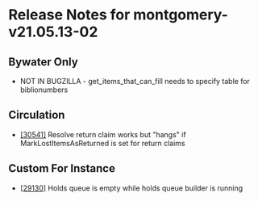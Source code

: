 
# Release Notes for montgomery-v21.05.13-02

## Bywater Only

- NOT IN BUGZILLA - get_items_that_can_fill needs to specify table for biblionumbers

## Circulation

- [[30541]](http://bugs.koha-community.org/bugzilla3/show_bug.cgi?id=30541) Resolve return claim works but "hangs" if MarkLostItemsAsReturned is set for return claims

## Custom For Instance

- [[29130]](http://bugs.koha-community.org/bugzilla3/show_bug.cgi?id=29130) Holds queue is empty while holds queue builder is running


